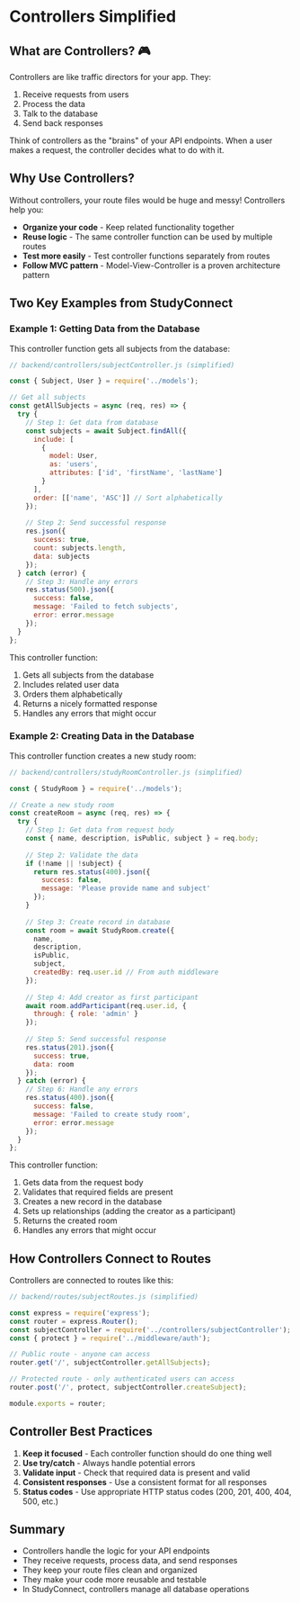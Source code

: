 # Controllers Simplified

## What are Controllers? 🎮

Controllers are like traffic directors for your app. They:
1. Receive requests from users
2. Process the data
3. Talk to the database
4. Send back responses

Think of controllers as the "brains" of your API endpoints. When a user makes a request, the controller decides what to do with it.

## Why Use Controllers?

Without controllers, your route files would be huge and messy! Controllers help you:

- **Organize your code** - Keep related functionality together
- **Reuse logic** - The same controller function can be used by multiple routes
- **Test more easily** - Test controller functions separately from routes
- **Follow MVC pattern** - Model-View-Controller is a proven architecture pattern

## Two Key Examples from StudyConnect

### Example 1: Getting Data from the Database

This controller function gets all subjects from the database:

```javascript
// backend/controllers/subjectController.js (simplified)

const { Subject, User } = require('../models');

// Get all subjects
const getAllSubjects = async (req, res) => {
  try {
    // Step 1: Get data from database
    const subjects = await Subject.findAll({
      include: [
        {
          model: User,
          as: 'users',
          attributes: ['id', 'firstName', 'lastName']
        }
      ],
      order: [['name', 'ASC']] // Sort alphabetically
    });
    
    // Step 2: Send successful response
    res.json({
      success: true,
      count: subjects.length,
      data: subjects
    });
  } catch (error) {
    // Step 3: Handle any errors
    res.status(500).json({
      success: false,
      message: 'Failed to fetch subjects',
      error: error.message
    });
  }
};
```

This controller function:
1. Gets all subjects from the database
2. Includes related user data
3. Orders them alphabetically
4. Returns a nicely formatted response
5. Handles any errors that might occur

### Example 2: Creating Data in the Database

This controller function creates a new study room:

```javascript
// backend/controllers/studyRoomController.js (simplified)

const { StudyRoom } = require('../models');

// Create a new study room
const createRoom = async (req, res) => {
  try {
    // Step 1: Get data from request body
    const { name, description, isPublic, subject } = req.body;
    
    // Step 2: Validate the data
    if (!name || !subject) {
      return res.status(400).json({
        success: false,
        message: 'Please provide name and subject'
      });
    }
    
    // Step 3: Create record in database
    const room = await StudyRoom.create({
      name,
      description,
      isPublic,
      subject,
      createdBy: req.user.id // From auth middleware
    });
    
    // Step 4: Add creator as first participant
    await room.addParticipant(req.user.id, { 
      through: { role: 'admin' } 
    });
    
    // Step 5: Send successful response
    res.status(201).json({
      success: true,
      data: room
    });
  } catch (error) {
    // Step 6: Handle any errors
    res.status(400).json({
      success: false,
      message: 'Failed to create study room',
      error: error.message
    });
  }
};
```

This controller function:
1. Gets data from the request body
2. Validates that required fields are present
3. Creates a new record in the database
4. Sets up relationships (adding the creator as a participant)
5. Returns the created room
6. Handles any errors that might occur

## How Controllers Connect to Routes

Controllers are connected to routes like this:

```javascript
// backend/routes/subjectRoutes.js (simplified)

const express = require('express');
const router = express.Router();
const subjectController = require('../controllers/subjectController');
const { protect } = require('../middleware/auth');

// Public route - anyone can access
router.get('/', subjectController.getAllSubjects);

// Protected route - only authenticated users can access
router.post('/', protect, subjectController.createSubject);

module.exports = router;
```

## Controller Best Practices

1. **Keep it focused** - Each controller function should do one thing well
2. **Use try/catch** - Always handle potential errors
3. **Validate input** - Check that required data is present and valid
4. **Consistent responses** - Use a consistent format for all responses
5. **Status codes** - Use appropriate HTTP status codes (200, 201, 400, 404, 500, etc.)

## Summary

- Controllers handle the logic for your API endpoints
- They receive requests, process data, and send responses
- They keep your route files clean and organized
- They make your code more reusable and testable
- In StudyConnect, controllers manage all database operations 
